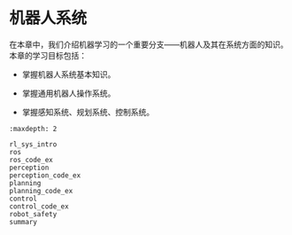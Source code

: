 # 机器人系统

在本章中，我们介绍机器学习的一个重要分支——机器人及其在系统方面的知识。本章的学习目标包括：

- 掌握机器人系统基本知识。

- 掌握通用机器人操作系统。

- 掌握感知系统、规划系统、控制系统。

```toc
:maxdepth: 2

rl_sys_intro
ros
ros_code_ex
perception
perception_code_ex
planning
planning_code_ex
control
control_code_ex
robot_safety
summary
```
